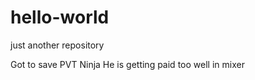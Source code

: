 # hello-world
just another repository


Got to save PVT Ninja 
He is getting paid too well in mixer

